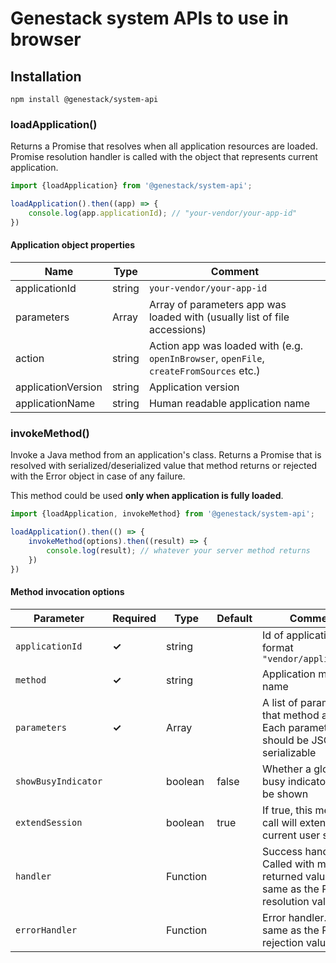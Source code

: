 # Genestack system APIs to use in browser

## Installation
```
npm install @genestack/system-api
```

### loadApplication()
Returns a Promise that resolves when all application resources are loaded. Promise resolution 
handler is called with the object that represents current application.

```javascript
import {loadApplication} from '@genestack/system-api';

loadApplication().then((app) => {
    console.log(app.applicationId); // "your-vendor/your-app-id"
})
```

#### Application object properties
| Name                | Type       | Comment                                                                                 |
|---------------------|------------|-----------------------------------------------------------------------------------------|
| applicationId       | string     | `your-vendor/your-app-id`                                                               |
| parameters          | Array<any> | Array of parameters app was loaded with (usually list of file accessions)               |
| action              | string     | Action app was loaded with (e.g. `openInBrowser`, `openFile`, `createFromSources` etc.) |
| applicationVersion  | string     | Application version                                                                     |
| applicationName     | string     | Human readable application name                                                         |

### invokeMethod()
 Invoke a Java method from an application's class. Returns a Promise that is resolved with 
 serialized/deserialized value that method returns or rejected with the Error object in case
 of any failure.
 
 This method could be used **only when application is fully loaded**.
 
```javascript
import {loadApplication, invokeMethod} from '@genestack/system-api';

loadApplication().then(() => {
    invokeMethod(options).then((result) => {
        console.log(result); // whatever your server method returns
    })
})
```
#### Method invocation options

| Parameter           | Required  | Type             | Default | Comment                                          |
|---------------------|-----------|------------------|---------|--------------------------------------------------|
| `applicationId `    | **✓**     | string           |         | Id of application in format `"vendor/application"` |
| `method`            | **✓**     | string           |         | Application method name                          |
| `parameters`        | **✓**     | Array<JSONValue> |         | A list of parameters that method accepts. Each parameter should be JSON serializable|
| `showBusyIndicator` |           | boolean          | false   | Whether a global busy indicator should be shown  |
| `extendSession`     |           | boolean          | true    | If true, this method call will extend current  user session  |
| `handler`           |           | Function         |         | Success handler. Called with method's returned value, the same as the Promise resolution value |
| `errorHandler`      |           | Function         |         | Error handler. The same as the Promise rejection value|
